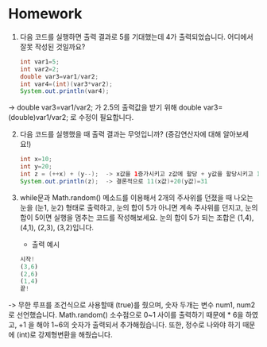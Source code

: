 # Homework

1. 다음 코드를 실행하면 출력 결과로 5를 기대했는데 4가 출력되었습니다. 어디에서 잘못 작성된 것일까요?
    
    ```java
    int var1=5;
    int var2=2;
    double var3=var1/var2;
    int var4=(int)(var3*var2);
    System.out.println(var4);
    ```
    
-> double var3=var1/var2; 가 2.5의 출력값을 받기 위해 double var3=(double)var1/var2; 로 수정이 필요합니다.
    
    
2. 다음 코드를 실행했을 때 출력 결과는 무엇입니까? (증감연산자에 대해 알아보세요!)
    
    ```java
    int x=10;
    int y=20;
    int z = (++x) + (y--);  -> x값을 1증가시키고 z값에 할당 + y값을 할당시키고 1 마이너스
    System.out.println(z);  -> 결론적으로 11(x값)+20(y값)=31
    ```
    
    
3. while문과 Math.random() 메소드를 이용해서 2개의 주사위를 던졌을 때 나오는 눈을 (눈1, 눈2) 형태로 출력하고, 눈의 합이 5가 아니면 계속 주사위를 던지고, 눈의 합이 5이면 실행을 멈추는 코드를 작성해보세요. 눈의 합이 5가 되는 조합은 (1,4), (4,1), (2,3), (3,2)입니다.
    - 출력 예시
    
    ```jsx
    시작!
    (3,6)
    (2,6)
    (1,4)
    끝!
    ```
      
-> 무한 루프를 조건식으로 사용할때 (true)를 줬으며, 숫자 두개는 변수 num1, num2로 선언했습니다. Math.random() 소수점으로 0~1 사이를 출력하기 때문에 * 6을 하였고,    +1 을 해야 1~6의 숫자가 출력되서 추가해줬습니다. 또한, 정수로 나와야 하기 때문에 (int)로 강제형변환을 해줬습니다.
   
